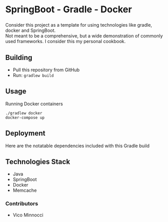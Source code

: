 # SpringBoot - Gradle - Docker
### 

Consider this project as a template for using technologies like gradle, docker and SpringBoot.  
Not meant to be a comprehensive, but a wide demonstration of commonly used frameworks.  I consider this my personal cookbook.
 
## Building

* Pull this repository from GitHub
* Run: `gradlew build`

## Usage
Running Docker containers
```
./gradlew docker
docker-compose up
```

## Deployment

Here are the notatable dependencies included with this Gradle build
## Technologies Stack
* Java
* SpringBoot
* Docker
* Memcache

### Contributors ###
* Vico Minnocci
